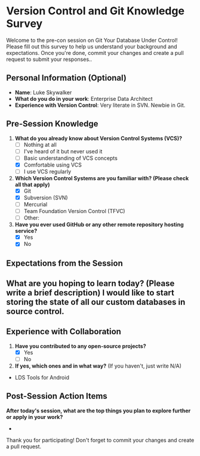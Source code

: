 # Version Control and Git Knowledge Survey

Welcome to the pre-con session on Git Your Database Under Control! Please fill out this survey to help us understand your background and expectations. Once you're done, commit your changes and create a pull request to submit your responses..

## Personal Information (Optional)
- **Name**: Luke Skywalker
- **What do you do in your work**: Enterprise Data Architect
- **Experience with Version Control**: Very literate in SVN.  Newbie in Git.

## Pre-Session Knowledge
1. **What do you already know about Version Control Systems (VCS)?**
   - [ ] Nothing at all
   - [ ] I've heard of it but never used it
   - [ ] Basic understanding of VCS concepts
   - [X] Comfortable using VCS
   - [ ] I use VCS regularly

2. **Which Version Control Systems are you familiar with? (Please check all that apply)**
   - [X] Git
   - [X] Subversion (SVN)
   - [ ] Mercurial
   - [ ] Team Foundation Version Control (TFVC)
   - [ ] Other: 

3. **Have you ever used GitHub or any other remote repository hosting service?**
   - [X] Yes
   - [X] No

## Expectations from the Session
**What are you hoping to learn today?** (Please write a brief description)
I would like to start storing the state of all our custom databases in source control.
- 

## Experience with Collaboration
1. **Have you contributed to any open-source projects?**
   - [X] Yes
   - [ ] No

2. **If yes, which ones and in what way?** (If you haven't, just write N/A)

- LDS Tools for Android

## Post-Session Action Items
**After today's session, what are the top things you plan to explore further or apply in your work?**

- 

Thank you for participating! Don't forget to commit your changes and create a pull request.
